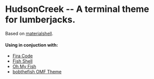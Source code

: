 # HudsonCreek -- A terminal theme for lumberjacks.
Based on [materialshell](https://github.com/carloscuesta/materialshell).
#### Using in conjuction with: 
* [Fira Code](https://github.com/tonsky/FiraCode) 
* [Fish Shell](https://github.com/fish-shell/fish-shell) 
* [Oh My Fish](https://github.com/oh-my-fish/oh-my-fish)
* [bobthefish OMF Theme](https://github.com/oh-my-fish/theme-bobthefish) 
